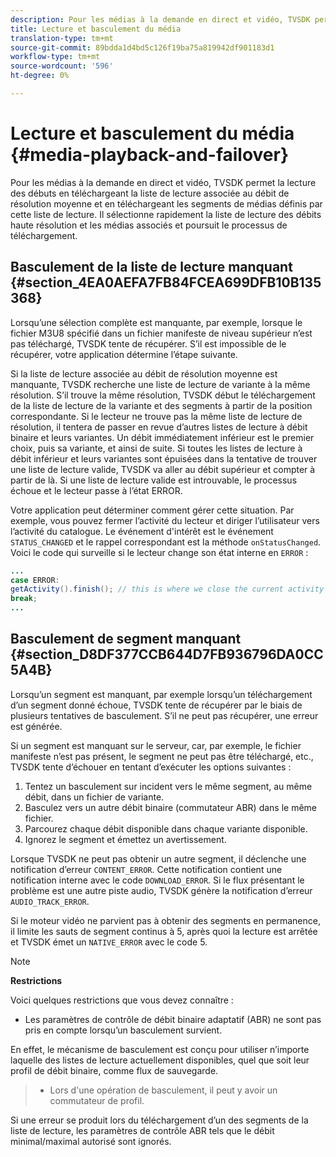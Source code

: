 ```yaml
---
description: Pour les médias à la demande en direct et vidéo, TVSDK permet la lecture des débuts en téléchargeant la liste de lecture associée au débit de résolution moyenne et en téléchargeant les segments de médias définis par cette liste de lecture. Il sélectionne rapidement la liste de lecture des débits haute résolution et les médias associés et poursuit le processus de téléchargement.
title: Lecture et basculement du média
translation-type: tm+mt
source-git-commit: 89bdda1d4bd5c126f19ba75a819942df901183d1
workflow-type: tm+mt
source-wordcount: '596'
ht-degree: 0%

---
```



# Lecture et basculement du média {#media-playback-and-failover}

Pour les médias à la demande en direct et vidéo, TVSDK permet la lecture des débuts en téléchargeant la liste de lecture associée au débit de résolution moyenne et en téléchargeant les segments de médias définis par cette liste de lecture. Il sélectionne rapidement la liste de lecture des débits haute résolution et les médias associés et poursuit le processus de téléchargement.

## Basculement de la liste de lecture manquant {#section_4EA0AEFA7FB84FCEA699DFB10B135368}

Lorsqu’une sélection complète est manquante, par exemple, lorsque le fichier M3U8 spécifié dans un fichier manifeste de niveau supérieur n’est pas téléchargé, TVSDK tente de récupérer. S’il est impossible de le récupérer, votre application détermine l’étape suivante.

Si la liste de lecture associée au débit de résolution moyenne est manquante, TVSDK recherche une liste de lecture de variante à la même résolution. S’il trouve la même résolution, TVSDK début le téléchargement de la liste de lecture de la variante et des segments à partir de la position correspondante. Si le lecteur ne trouve pas la même liste de lecture de résolution, il tentera de passer en revue d’autres listes de lecture à débit binaire et leurs variantes. Un débit immédiatement inférieur est le premier choix, puis sa variante, et ainsi de suite. Si toutes les listes de lecture à débit inférieur et leurs variantes sont épuisées dans la tentative de trouver une liste de lecture valide, TVSDK va aller au débit supérieur et compter à partir de là. Si une liste de lecture valide est introuvable, le processus échoue et le lecteur passe à l’état ERROR.

Votre application peut déterminer comment gérer cette situation. Par exemple, vous pouvez fermer l’activité du lecteur et diriger l’utilisateur vers l’activité du catalogue. Le événement d&#39;intérêt est le événement `STATUS_CHANGED` et le rappel correspondant est la méthode `onStatusChanged`. Voici le code qui surveille si le lecteur change son état interne en `ERROR` :

```java
... 
case ERROR: 
getActivity().finish(); // this is where we close the current activity (the Player activity) 
break; 
...
```

## Basculement de segment manquant {#section_D8DF377CCB644D7FB936796DA0CC5A4B}

Lorsqu’un segment est manquant, par exemple lorsqu’un téléchargement d’un segment donné échoue, TVSDK tente de récupérer par le biais de plusieurs tentatives de basculement. S’il ne peut pas récupérer, une erreur est générée.

Si un segment est manquant sur le serveur, car, par exemple, le fichier manifeste n’est pas présent, le segment ne peut pas être téléchargé, etc., TVSDK tente d’échouer en tentant d’exécuter les options suivantes :

1. Tentez un basculement sur incident vers le même segment, au même débit, dans un fichier de variante.
1. Basculez vers un autre débit binaire (commutateur ABR) dans le même fichier.
1. Parcourez chaque débit disponible dans chaque variante disponible.
1. Ignorez le segment et émettez un avertissement.

Lorsque TVSDK ne peut pas obtenir un autre segment, il déclenche une notification d’erreur `CONTENT_ERROR`. Cette notification contient une notification interne avec le code `DOWNLOAD_ERROR`. Si le flux présentant le problème est une autre piste audio, TVSDK génère la notification d’erreur `AUDIO_TRACK_ERROR`.

Si le moteur vidéo ne parvient pas à obtenir des segments en permanence, il limite les sauts de segment continus à 5, après quoi la lecture est arrêtée et TVSDK émet un `NATIVE_ERROR`  avec le code 5.

>[!NOTE]
>
>**Restrictions**
>
>Voici quelques restrictions que vous devez connaître :
>
>* Les paramètres de contrôle de débit binaire adaptatif (ABR) ne sont pas pris en compte lorsqu’un basculement survient.
>
>  
En effet, le mécanisme de basculement est conçu pour utiliser n’importe laquelle des listes de lecture actuellement disponibles, quel que soit leur profil de débit binaire, comme flux de sauvegarde.
>* Lors d&#39;une opération de basculement, il peut y avoir un commutateur de profil.
>
>  
Si une erreur se produit lors du téléchargement d’un des segments de la liste de lecture, les paramètres de contrôle ABR tels que le débit minimal/maximal autorisé sont ignorés.

